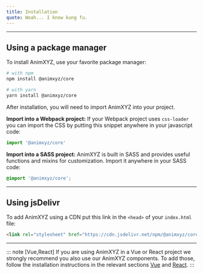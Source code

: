 ```yaml
---
title: Installation
quote: Woah... I know kung fu.
---
```


---
## Using a package manager

To install AnimXYZ, use your favorite package manager:

```bash
# with npm
npm install @animxyz/core

# with yarn
yarn install @animxyz/core
```

After installation, you will need to import AnimXYZ into your project.

**Import into a Webpack project:** If your Webpack project uses `css-loader` you can import the CSS by putting this snippet anywhere in your javascript code:

```js
import '@animxyz/core'
```

**Import into a SASS project:** AnimXYZ is built in SASS and provides useful functions and mixins for customization. Import it anywhere in your SASS code:

```css
@import '@animxyz/core';
```

---
## Using jsDelivr

To add AnimXYZ using a CDN put this link in the `<head>` of your `index.html` file:

```html
<link rel="stylesheet" href="https://cdn.jsdelivr.net/npm/@animxyz/core@0.0.22/dist/animxyz.min.css">
```

---

::: note [Vue,React]
If you are using AnimXYZ in a Vue or React project we strongly recommend you also use our AnimXYZ components. To add those, follow the installation instructions in the relevant sections [Vue](#vue) and [React](#react).
:::
